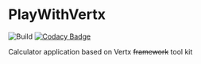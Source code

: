 
# PlayWithVertx
![Build](https://github.com/kailash/PlayWithVertx/actions/workflows/ci.yml/badge.svg)
[![Codacy Badge](https://api.codacy.com/project/badge/Grade/4260ba414cb74af2962dd9736344d5dd)](https://app.codacy.com/gh/kailash/PlayWithVertx?utm_source=github.com&utm_medium=referral&utm_content=kailash/PlayWithVertx&utm_campaign=Badge_Grade_Settings)

Calculator application based on Vertx <strike>framework</strike> tool kit
